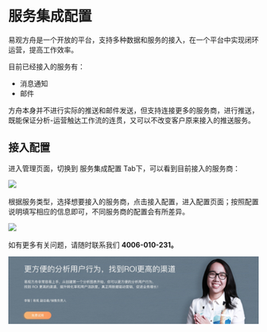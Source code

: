 # 服务集成配置

易观方舟是一个开放的平台，支持多种数据和服务的接入，在一个平台中实现闭环运营，提高工作效率。

目前已经接入的服务有：

* 消息通知
* 邮件

方舟本身并不进行实际的推送和邮件发送，但支持连接更多的服务商，进行推送，既能保证分析-运营触达工作流的连贯，又可以不改变客户原来接入的推送服务。

## 接入配置

进入管理页面，切换到 服务集成配置 Tab下，可以看到目前接入的服务商：

![ ](https://imguserradar.analysys.cn/fangzhou/img/2018/08/201808130100095334.png)

根据服务类型，选择想要接入的服务商，点击接入配置，进入配置页面；按照配置说明填写相应的信息即可，不同服务商的配置会有所差异。

![ ](https://imguserradar.analysys.cn/fangzhou/img/2018/08/201808130102263481.png)

如有更多有关问题，请随时联系我们 **4006-010-231。**

![](../../.gitbook/assets/201901151711159657.jpg)

